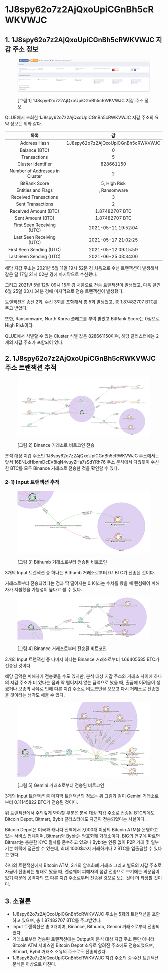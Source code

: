 # 1J8spy62o7z2AjQxoUpiCGnBh5cRWKVWJC

## 1. 1J8spy62o7z2AjQxoUpiCGnBh5cRWKVWJC 지갑 주소 정보

<figure><img src="../.gitbook/assets/image (92).png" alt=""><figcaption><p>[그림 1] 1J8spy62o7z2AjQxoUpiCGnBh5cRWKVWJC 지갑 주소 정보</p></figcaption></figure>



QLUE에서 조회한 1J8spy62o7z2AjQxoUpiCGnBh5cRWKVWJC 지갑 주소의 요약 정보는 위와 같다.



|               목록               |                  값                 |
| :----------------------------: | :--------------------------------: |
|          Address Hash          | 1J8spy62o7z2AjQxoUpiCGnBh5cRWKVWJC |
|          Balance (BTC)         |                  0                 |
|          Transactions          |                  5                 |
|       Cluster Identifier       |              828661150             |
| Number of Addresses in Cluster |                  2                 |
|          BitRank Score         |            5, High Risk            |
|       Entities and Flags       |            , Ransomware            |
|      Received Transactions     |                  3                 |
|        Sent Transactions       |                  2                 |
|      Received Amount (BTC)     |           1.87482707 BTC           |
|        Sent Amount (BTC)       |           1.87482707 BTC           |
|   First Seen Receiving (UTC)   |         2021-05-11 19:52:04        |
|    Last Seen Receiving (UTC)   |         2021-05-17 21:02:25        |
|    First Seen Sending (UTC)    |         2021-05-12 09:15:59        |
|     Last Seen Sending (UTC)    |         2021-06-25 03:34:00        |



해당 지갑 주소는 2021년 5월 11일 19시 52분 경 처음으로 수신 트랜잭션이 발생해서 같은 달 17일 21시 02분 경에 마지막으로 수신했다.

그리고 2021년 5월 12일 09시 15분 경 처음으로 전송 트랜잭션이 발생했고, 다음 달인 6월 25일 03시 34분 경에 마지막으로 전송 트랜잭션이 발생했다.

트랜잭션은 송신 2회, 수신 3회를 포함해서  총 5회 발생했고, 총 1.87482707 BTC를 주고 받았다.

또한, Ransomware, North Korea 플래그를 부여 받았고 BitRank Score는 0점으로 High Risk이다.

QLUE에서 식별할 수 있는 Cluster 식별 값은 828661150이며, 해당 클러스터에는 2개의 지갑 주소가 포함되어 있다.



## 2. 1J8spy62o7z2AjQxoUpiCGnBh5cRWKVWJC 주소 트랜잭션 추적

<figure><img src="../.gitbook/assets/image (53).png" alt=""><figcaption><p>[그림 2] Binance 거래소로 비트코인 전송</p></figcaption></figure>



분석 대상 지갑 주소인 1J8spy62o7z2AjQxoUpiCGnBh5cRWKVWJC 주소에서는 앞서 16ENLdHbnmDcEV8iqN4vuyZHa7sSdYRh76 주소 분석에서 다뤘듯이 수신한 BTC를 모두 Binance 거래소로 전송한 것을 확인할 수 있다.



### 2-1) Input 트랜잭션 추적



<figure><img src="../.gitbook/assets/image (88).png" alt=""><figcaption><p>[그림 3] Bithumb 거래소로부터 전송된 비트코인</p></figcaption></figure>



3개의 Input 트랜잭션 중 하나는 Bithumb 거래소로부터 0.1 BTC가 전송된 것이다.

거래소로부터 전송되었다는 점과 딱 떨어지는 0.1이라는 수치를 봤을 때 랜섬웨어 피해자가 지불했을 가능성이 높다고 볼 수 있다.



<figure><img src="../.gitbook/assets/image (69).png" alt=""><figcaption><p>[그림 4] Binance 거래소로부터 전송된 비트코인</p></figcaption></figure>



3개의 Input 트랜잭션 중 나머지 하나는 Binance 거래소로부터 1.66405585 BTC가 전송된 것이다.

해당 금액은 피해자가 전송했을 수도 있지만, 분석 대상 지갑 주소와 거래소 사이에 하나의 지갑 주소가 더 있다는 점과 딱 떨어지지 않는 금액으로 봤을 때, 출금에 어려움이 생겼거나 모종의 사유로 인해 다른 지갑 주소로 비트코인을 모으고 다시 거래소로 전송했을 것이라는 생각도 해볼 수 있다.



<figure><img src="../.gitbook/assets/image (52).png" alt=""><figcaption><p>[그림 5] Gemini 거래소로부터 전송된 비트코인</p></figcaption></figure>



3개의 Input 트랜잭션 중 마지막 트랜잭션의 정보는 위 그림과 같이 Gemini 거래소로부터 0.11145822 BTC가 전송된 것이다.

위 트랜잭션에서 주의깊게 봐야할 부분은 분석 대상 지갑 주소로 전송된 BTC외에도 Bitcoin Depot, Bitmart, Bybit 클러스터에도 자금이 전송되었다는 사실이다.

Bitcoin Depot은 미국과 캐나다 전역에서 7,000개 이상의 Bitcoin ATM을 운영하고 있는 서비스 업체이며, Bitmart와 Bybit는 암호화폐 거래소이다. BIG의 연구에 따르면 Bitmart는 충분한 KYC 절차를 준수하고 있으나 Bybit는 인증 없이 P2P 거래 및 일부 기본 혜택에 접근할 수 있는데, 최대 1000$까지 거래하거나 2 BTC를 입출금할 수 있다고 한다.

하나의 트랜잭션에서 Bitcoin ATM, 2개의 암호화폐 거래소 그리고 별도의 지갑 주소로 자금이 전송되는 형태로 봤을 때, 랜섬웨어 피해자의 몸값 전송으로 보기에는 의문점이 있기 때문에 공격자의 또 다른 지갑 주소로부터 전송된 것으로 보는 것이 더 타당할 것이다.



## 3. 소결론



* 1J8spy62o7z2AjQxoUpiCGnBh5cRWKVWJC  주소는 5회의 트랜잭션을 포함하고 있으며, 총 1.87482707 BTC를 주고받았다.
* Input 트랜잭션은 총 3개이며, Binance, Bithumb, Gemini 거래소로부터 전송되었다.
* 거래소로부터 전송된 트랜잭션에는 Output이 분석 대상 지갑 주소 뿐만 아니라 Bitcoin ATM 서비스인 Bitcoin Depot 소유로 알려진 주소에도 전송되었으며, Bitmart, Bybit 거래소 소유의 주소로도 전송되었다.
* 1J8spy62o7z2AjQxoUpiCGnBh5cRWKVWJC 지갑 주소의 송·수신 트랜잭션 분석은 이상으로 마친다.

